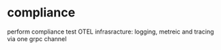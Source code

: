 # compliance
perform compliance test OTEL infrasracture: logging, metreic and tracing via one grpc channel
